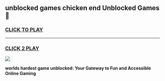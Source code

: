 
## unblocked games chicken end Unblocked Games👋
<h3>
<a href="https://premium.freeplayer.one?title=unblocked_games_chicken_end&ref=16F">CLICK TO PLAY</a></h3>
<hr>

<h3>
<a href="https://premium.freeplayer.one?title=unblocked_games_chicken_end&ref=16F">CLICK 2 PLAY</a>
  
</h3>

<a href="https://premium.freeplayer.one?title=unblocked_games_chicken_end&ref=16F/"><img src="https://clearcache.store/games.png"></a>


**worlds hardest game unblocked: Your Gateway to Fun and Accessible Online Gaming**
